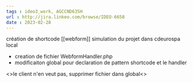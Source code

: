 ```yaml
---
tags : ideo3_work, AGCCND635H
url : http://jira.linkeo.com/browse/IDEO-6658
date : 2023-02-28
---
```


création de shortcode [[webform]]
simulation du projet dans cdeurospa local 

* creation de fichier WebformHandler.php
* modificaiton global pour declaration de pattern shortcode et le handler 

<>le client n'en veut pas, supprimer fichier dans global<> 
